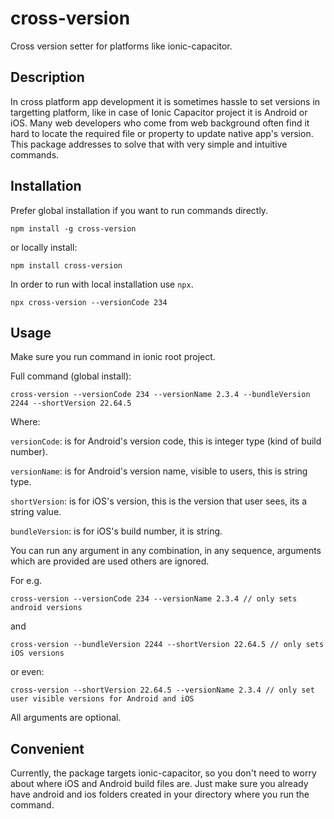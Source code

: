 # cross-version
Cross version setter for platforms like ionic-capacitor.

## Description
In cross platform app development it is sometimes hassle to set versions in targetting platform, like in case of Ionic Capacitor project
it is Android or iOS. Many web developers who come from web background often find it hard to locate the required file or property to update native app's version. This package addresses to solve that with very simple and intuitive commands.

## Installation
Prefer global installation if you want to run commands directly. 
```
npm install -g cross-version
```
or locally install:
```
npm install cross-version
```
In order to run with local installation use `npx`.
```
npx cross-version --versionCode 234
```


## Usage
Make sure you run command in ionic root project.

Full command (global install):
```
cross-version --versionCode 234 --versionName 2.3.4 --bundleVersion 2244 --shortVersion 22.64.5
```

Where:

`versionCode`: is for Android's version code, this is integer type (kind of build number).

`versionName`: is for Android's version name, visible to users, this is string type.

`shortVersion`: is for iOS's version, this is the version that user sees, its a string value.

`bundleVersion`: is for iOS's build number, it is string.

You can run any argument in any combination, in any sequence, arguments which are provided are used others are ignored.

For e.g.

```
cross-version --versionCode 234 --versionName 2.3.4 // only sets android versions
```
and 
```
cross-version --bundleVersion 2244 --shortVersion 22.64.5 // only sets iOS versions
```
or even:
```
cross-version --shortVersion 22.64.5 --versionName 2.3.4 // only set user visible versions for Android and iOS
```

All arguments are optional.

## Convenient
Currently, the package targets ionic-capacitor, so you don't need to worry about where iOS and Android build files are. Just make sure you already have android and ios folders created in your directory where you run the command. 

